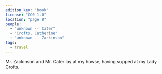 ```yaml
---
edition_key: "book"
license: "CC0 1.0"
location: "page 8"
people:
  - "unknown -- Cater"
  - "Crofts, Catherine"
  - "unknown -- Zackinson"
tags:
  - travel
---
```

Mr. Zackinson and Mr.
Cater lay at my howse, having supped at my Lady Crofts.
